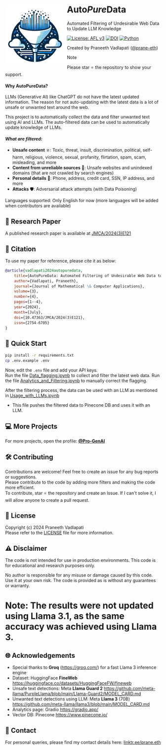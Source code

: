 <!-- Copyright (c) 2024 Praneeth Vadlapati -->

# <img src="./files/logo_small.png" align="left" width="200" alt="AutoPureData" /> Auto*Pure*Data

Automated Filtering of Undesirable Web Data to Update LLM Knowledge

[![License: AFL v3](https://img.shields.io/badge/License-AFLv3-yellow.svg?style=for-the-badge)](./LICENSE.md)
[![DOI](https://img.shields.io/badge/DOI-10.47363%2FJMCA%2F2024%283%29E121-darkgreen?style=for-the-badge)](https://doi.org/10.47363/JMCA/2024(3)E121)
[![Python](https://img.shields.io/badge/Python-3776AB?style=for-the-badge&logo=python&logoColor=ffdd54)](https://www.python.org/)
<!-- [![arxiv 2406.19271](https://img.shields.io/badge/arXiv-2406.19271-B31B1B?logo=arxiv&style=for-the-badge)](https://arxiv.org/abs/2406.19271) -->

Created by Praneeth Vadlapati ([@prane-eth](https://github.com/prane-eth))

> [!NOTE]
> Please star :star: the repository to show your support. <br>

#### Why AutoPureData?
LLMs (Generative AI) like ChatGPT do not have the latest updated information.
The reason for not auto-updating with the latest data is a lot of unsafe or unwanted text around the web.

This project is to automatically collect the data and filter unwanted text using AI and LLMs.
The auto-filtered data can be used to automatically update knowledge of LLMs.


#### _What are filtered:_
- **Unsafe content** :biohazard:: Toxic, threat, insult, discrimination, political, self-harm,
	religious, violence, sexual, profanity, flirtation, spam, scam, misleading, and more
- **Content from unreliable sources** :newspaper:: Unsafe websites and unindexed domains (that are not crawled by search engines)
- **Personal details** :bust_in_silhouette:: Phone, address, credit card, SSN, IP address, and more
- **Attacks** :shield:: Adversarial attack attempts (with Data Poisoning)

Languages supported: Only English for now (more languages will be added when contributors are available)


## :page_facing_up: Research Paper
A published research paper is available at [JMCA/2024(3)E121](https://doi.org/10.47363/JMCA/2024(3)E121) <br>


## :bookmark_tabs: Citation
To use my paper for reference, please cite it as below:
```bibtex
@article{vadlapati2024autopuredata,
	title={AutoPureData: Automated Filtering of Undesirable Web Data to Update LLM Knowledge},
	author={Vadlapati, Praneeth},
	journal={Journal of Mathematical \& Computer Applications},
	volume={3},
	number={4},
	pages={1--4},
	year={2024},
	month={July},
	doi={10.47363/JMCA/2024(3)E121},
	issn={2754-6705}
}
```


## :rocket: Quick Start
```bash
pip install -r requirements.txt
cp .env.example .env
```
Now, edit the `.env` file and add your API keys. <br>
Run the file [Data_flagging.ipynb](Data_flagging.ipynb)
	to collect and filter the latest web data.
Run the file [Analytics_and_Filtering.ipynb](Analytics_and_Filtering.ipynb)
	to manually correct the flagging.

After the filtering process, the data can be used with an LLM as mentioned in [Usage_with_LLMs.ipynb](Usage_with_LLMs.ipynb)
- This file pushes the filtered data to Pinecone DB and uses it with an LLM.


## :computer: More Projects
For more projects, open the profile: **[@Pro-GenAI](https://github.com/Pro-GenAI)** <br>


## :hammer_and_wrench: Contributing
Contributions are welcome! Feel free to create an issue for any bug reports or suggestions. <br>
Please contribute to the code by adding more filters and making the code more efficient. <br>
To contribute, star :star: the repository and create an Issue. If I can't solve it, I will allow anyone to create a pull request.<br>


## :identification_card: License
Copyright (c) 2024 Praneeth Vadlapati <br>
Please refer to the [LICENSE](./LICENSE.md) file for more information.


## :warning: Disclaimer
The code is not intended for use in production environments.
This code is for educational and research purposes only.

No author is responsible for any misuse or damage caused by this code.
Use it at your own risk. The code is provided as is without any guarantees or warranty.

# Note: The results were not updated using Llama 3.1, as the same accuracy was achieved using Llama 3.

## :globe_with_meridians: Acknowledgements
- Special thanks to **Groq** (https://groq.com/) for a fast Llama 3 inference engine
- Dataset: HuggingFace **FineWeb** https://huggingface.co/datasets/HuggingFaceFW/fineweb
- Unsafe text detections: Meta **Llama Guard 2** https://github.com/meta-llama/PurpleLlama/blob/main/Llama-Guard2/MODEL_CARD.md
- Unwanted text detections using LLM: Meta **Llama 3** (70B) https://github.com/meta-llama/llama3/blob/main/MODEL_CARD.md
- Analytics page: Gradio https://gradio.app/
- Vector DB: Pinecone https://www.pinecone.io/


## :email: Contact
For personal queries, please find my contact details here: [linktr.ee/prane.eth](https://linktr.ee/prane.eth)

